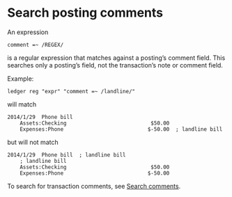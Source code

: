 # Search posting comments

An expression
```
comment =~ /REGEX/
```

is a regular expression that matches against a posting’s comment field. This searches only a posting’s field, not the transaction’s note or comment field.

Example:

```
ledger reg "expr" "comment =~ /landline/"
```
will match

```
2014/1/29  Phone bill
    Assets:Checking                           $50.00
    Expenses:Phone                           $-50.00  ; landline bill
```

but will not match

```
2014/1/29  Phone bill  ; landline bill
    ; landline bill
    Assets:Checking                           $50.00
    Expenses:Phone                           $-50.00
```

To search for transaction comments, see [Search comments](search-comments.md).
